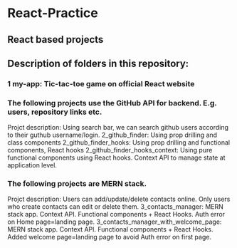 # React-Practice
## React based projects

## Description of folders in this repository:

### 1 my-app: Tic-tac-toe game on official React website

### The following projects use the GitHub API for backend. E.g. users, repository links etc.

Projct description: Using search bar, we can search github users according to their guthub username/login.
2_github_finder: Using prop drilling and class components
2_github_finder_hooks: Using prop drilling and functional components, React hooks
2_github_finder_hooks_context: Using pure functional components using React hooks. Context API to manage state at application level.

### The following projects are MERN stack. 

Projct description: Users can add/update/delete contacts online. Only users who create contacts can edit or delete them.
3_contacts_manager: MERN stack app. Context API. Functional components + React Hooks. Auth error on Home page=landing page.
3_contacts_manager_with_welcome_page: MERN stack app. Context API. Functional components + React Hooks. Added welcome page=landing page to avoid Auth error on first page.
